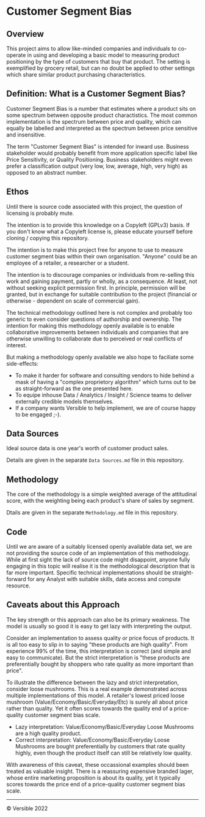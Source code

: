 # Customer Segment Bias

## Overview
This project aims to allow like-minded companies and individuals to co-operate in using and developing a basic model to measuring product positioning by the type of customers that buy that product.  The setting is exemplified by grocery retail, but can no doubt be applied to other settings which share similar product purchasing characteristics.


## Definition: What is a Customer Segment Bias?
Customer Segment Bias is a number that estimates where a product sits on some spectrum between opposite product charactistics.  The most common implementation is the spectrum between price and quality, which can equally be labelled and interpreted as the spectrum between price sensitive and insensitive.

The term "Customer Segment Bias" is intended for inward use.  Business stakeholder would probably benefit from more application specific label like Price Sensitivity, or Quality Positioning.  Business stakeholders might even prefer a classification output (very low, low, average, high, very high) as opposed to an abstract number.


## Ethos

Until there is source code associated with this project, the question of licensing is probably mute.

The intention is to provide this knowledge on a Copyleft (GPLv3) basis.  If you don't know what a Copyleft license is, please educate yourself before cloning / copying this repository.

The intention is to make this project free for anyone to use to measure customer segment bias within their own organisation.  "Anyone" could be an employee of a retailer, a researcher or a student.

The intention is to discourage companies or individuals from re-selling this work and gaining payment, partly or wholly, as a consequence.  At least, not without seeking explicit permission first.  In principle, permission will be granted, but in exchange for suitable contribution to the project (financial or otherwise - dependent on scale of commercial gain).

The technical methodology outlined here is not complex and probably too generic to even consider questions of authorship and ownership.  The intention for making this methodology openly available is to enable collaborative improvements between individuals and companies that are otherwise unwilling to collaborate due to perceived or real conflicts of interest.  

But making a methodology openly available we also hope to faciliate some side-effects:
* To make it harder for software and consulting vendors to hide behind a mask of having a "complex proprietory algorithm" which turns out to be as straight-forward as the one presented here. 
* To equipe inhouse Data / Analytics / Insight / Science teams to deliver externally credible models themselves.
* If a company wants Versible to help implement, we are of course happy to be engaged ;-).


## Data Sources
Ideal source data is one year's worth of customer product sales.

Details are given in the separate `Data Sources.md` file in this repository. 


## Methodology

The core of the methodology is a simple weighted average of the attitudinal score, with the weighting being each product's share of sales by segment.

Dtails are given in the separate `Methodology.md` file in this repository. 

## Code

Until we are aware of a suitably licensed openly available data set, we are not providing the source code of an implementation of this methodology.  While at first sight the lack of source code might disappoint, anyone fully engaging in this topic will realise it is the methodological description that is far more important.  Specific technical implementations should be straight-forward for any Analyst with suitable skills, data access and compute resource.

## Caveats about this Approach

The key strength or this approach can also be its primary weakness.  The model is usually so good it is easy to get lazy with interpreting the output.

Consider an implementation to assess quality or price focus of products.  It is all too easy to slip in to saying "these products are high quality".  From experience 99% of the time, this interpretation is correct (and simple and easy to communicate).  But the strict interpretation is "these products are preferentially bought by shoppers who rate quality as more important than price".  

To illustrate the difference between the lazy and strict interpretation, consider loose mushrooms.  This is a real example demonstrated across multiple implementations of this model.  A retailer's lowest priced loose mushroom (Value/Economy/Basic/Everyday/Etc) is surely all about price rather than quality.  Yet it often scores towards the quality end of a price-quality customer segment bias scale.
* Lazy interpretation: Value/Economy/Basic/Everyday Loose Mushrooms are a high quality product.
* Correct interpretation: Value/Economy/Basic/Everyday Loose Mushrooms are bought preferentially by customers that rate quality highly, even though the product itself can still be relatively low quality.

With awareness of this caveat, these occassional examples should been treated as valuable insight.  There is a reassuring expensive branded lager, whose entire marketing proposition is about its quality, yet it typically scores towards the price end of a price-quality customer segment bias scale.
   

---

© Versible 2022